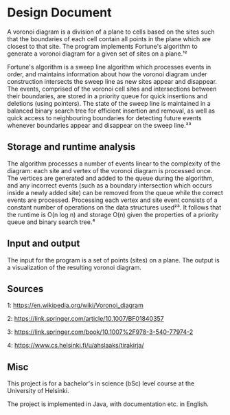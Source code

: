 # Design Document

A voronoi diagram is a division of a plane to cells based on the sites such that the boundaries of each cell contain all points in the plane which are closest to that site. The program implements Fortune's algorithm to generate a voronoi diagram for a given set of sites on a plane.¹²

Fortune's algorithm is a sweep line algorithm which processes events in order, and maintains information about how the voronoi diagram under construction intersects the sweep line as new sites appear and disappear. The events, comprised of the voronoi cell sites and intersections between their boundaries, are stored in a priority queue for quick insertions and deletions (using pointers). The state of the sweep line is maintained in a balanced binary search tree for efficient insertion and removal, as well as quick access to neighbouring boundaries for detecting future events whenever boundaries appear and disappear on the sweep line.²³

## Storage and runtime analysis

The algorithm processes a number of events linear to the complexity of the diagram: each site and vertex of the voronoi diagram is processed once. The vertices are generated and added to the queue during the algorithm, and any incorrect events (such as a boundary intersection which occurs inside a newly added site) can be removed from the queue while the correct events are processed. Processing each vertex and site event consists of a constant number of operations on the data structures used²³. It follows that the runtime is O(n log n) and storage O(n) given the properties of a priority queue and binary search tree.⁴

## Input and output

The input for the program is a set of points (sites) on a plane. The output is a visualization of the resulting voronoi diagram.

## Sources

1: https://en.wikipedia.org/wiki/Voronoi_diagram

2: https://link.springer.com/article/10.1007/BF01840357

3: https://link.springer.com/book/10.1007%2F978-3-540-77974-2

4: https://www.cs.helsinki.fi/u/ahslaaks/tirakirja/

## Misc

This project is for a bachelor's in science (bSc) level course at the University of Helsinki.

The project is implemented in Java, with documentation etc. in English.